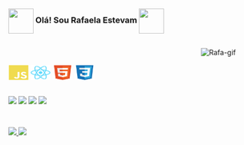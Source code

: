 ### <img  align="center" src="https://media.discordapp.net/attachments/797293155279831083/1122603260977614848/Copia_de_Sem_nome.gif?width=442&height=442" width="50px" height="50px"> Olá! Sou Rafaela Estevam <img  align="center" src="https://media.discordapp.net/attachments/797293155279831083/1122603260977614848/Copia_de_Sem_nome.gif?width=442&height=442" width="50px" height="50px">



##

<img align="right" alt="Rafa-gif" height="200em" width="120em" src="https://media.discordapp.net/attachments/797293155279831083/1122239510781108354/Design_sem_nome.gif?width=473&height=473">

<br>
<div style="display: inline_block"><br>
  <img align="center" alt="Rafa-Js" height="30" width="40" src="https://raw.githubusercontent.com/devicons/devicon/master/icons/javascript/javascript-plain.svg">
  <img align="center" alt="Rafa-React" height="30" width="40" src="https://raw.githubusercontent.com/devicons/devicon/master/icons/react/react-original.svg">
  <img align="center" alt="Rafa-HTML" height="30" width="40" src="https://raw.githubusercontent.com/devicons/devicon/master/icons/html5/html5-original.svg">
  <img align="center" alt="Rafa-CSS" height="30" width="40" src="https://raw.githubusercontent.com/devicons/devicon/master/icons/css3/css3-original.svg">

  </div>
  
##

  <div> 
   <a href="https://instagram.com/http.ellaest" target="_blank"><img align="center" src="https://img.shields.io/badge/-Instagram-%23E4405F?style=for-the-badge&logo=instagram&logoColor=white" target="_blank"></a>
   <a href = "mailto:rafaelaestevam1228@gmail.com"><img align="center" src="https://img.shields.io/badge/-Gmail-%23333?style=for-the-badge&logo=gmail&logoColor=white" target="_blank"></a>
  <a href="https://www.linkedin.com/in/rafaelaestevam" target="_blank"><img align="center" src="https://img.shields.io/badge/-LinkedIn-%230077B5?style=for-the-badge&logo=linkedin&logoColor=white" target="_blank"></a> 
<a href="https://open.spotify.com/user/rafaestevam22" target="_blank"><img align="center" src="https://img.shields.io/badge/Spotify-1ED760?&style=for-the-badge&logo=spotify&logoColor=white" target="_blank"></a> 

  
</div>

##

<br>
<div>
<a href="https://github.com/strangerraf">
<img height="180em" src="https://github-readme-stats.vercel.app/api/top-langs/?username=strangerraf&layout=compact&langs_count=7&theme=dracula"/>
<img height="180em" src="https://github-readme-stats.vercel.app/api?username=strangerraf&show_icons=true&theme=dracula&include_all_commits=true&count_private=true"/>
</div>
